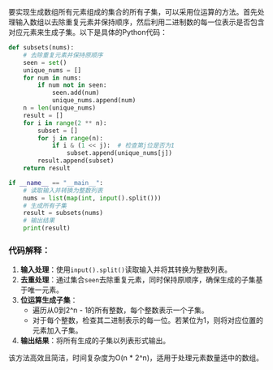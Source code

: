 要实现生成数组所有元素组成的集合的所有子集，可以采用位运算的方法。首先处理输入数组以去除重复元素并保持顺序，然后利用二进制数的每一位表示是否包含对应元素来生成子集。以下是具体的Python代码：

```python
def subsets(nums):
    # 去除重复元素并保持原顺序
    seen = set()
    unique_nums = []
    for num in nums:
        if num not in seen:
            seen.add(num)
            unique_nums.append(num)
    n = len(unique_nums)
    result = []
    for i in range(2 ** n):
        subset = []
        for j in range(n):
            if i & (1 << j):  # 检查第j位是否为1
                subset.append(unique_nums[j])
        result.append(subset)
    return result

if __name__ == "__main__":
    # 读取输入并转换为整数列表
    nums = list(map(int, input().split()))
    # 生成所有子集
    result = subsets(nums)
    # 输出结果
    print(result)
```

### 代码解释：
1. **输入处理**：使用`input().split()`读取输入并将其转换为整数列表。
2. **去重处理**：通过集合`seen`去除重复元素，同时保持原顺序，确保生成的子集基于唯一元素。
3. **位运算生成子集**：
   - 遍历从0到2^n - 1的所有整数，每个整数表示一个子集。
   - 对于每个整数，检查其二进制表示的每一位。若某位为1，则将对应位置的元素加入子集。
4. **输出结果**：将所有生成的子集以列表形式输出。

该方法高效且简洁，时间复杂度为O(n * 2^n)，适用于处理元素数量适中的数组。